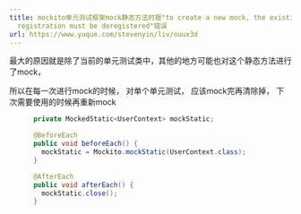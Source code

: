 ```yaml
---
title: mockito单元测试框架mock静态方法时报"to create a new mock, the existing mock
  registration must be deregistered"错误
url: https://www.yuque.com/stevenyin/liv/ouux3d
---
```


最大的原因就是除了当前的单元测试类中，其他的地方可能也对这个静态方法进行了mock，

所以在每一次进行mock的时候， 对单个单元测试， 应该mock完再清除掉， 下次需要使用的时候再重新mock
```java
      private MockedStatic<UserContext> mockStatic;

      @BeforeEach
      public void beforeEach() {
        mockStatic = Mockito.mockStatic(UserContext.class);
      }

      @AfterEach
      public void afterEach() {
        mockStatic.close();
      }
```
